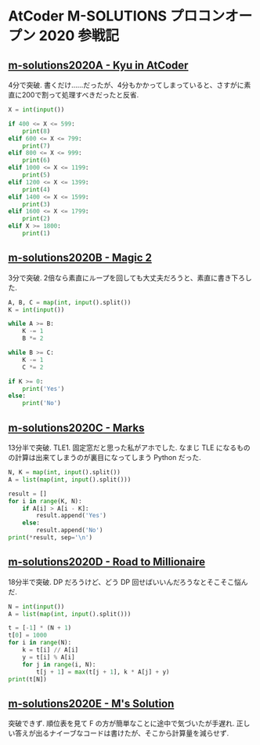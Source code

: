 # AtCoder M-SOLUTIONS プロコンオープン 2020 参戦記

## [m-solutions2020A - Kyu in AtCoder](https://atcoder.jp/contests/m-solutions2020/tasks/m_solutions2020_a)

4分で突破. 書くだけ……だったが、4分もかかってしまっていると、さすがに素直に200で割って処理すべきだったと反省.

```python
X = int(input())

if 400 <= X <= 599:
    print(8)
elif 600 <= X <= 799:
    print(7)
elif 800 <= X <= 999:
    print(6)
elif 1000 <= X <= 1199:
    print(5)
elif 1200 <= X <= 1399:
    print(4)
elif 1400 <= X <= 1599:
    print(3)
elif 1600 <= X <= 1799:
    print(2)
elif X >= 1800:
    print(1)
```

## [m-solutions2020B - Magic 2](https://atcoder.jp/contests/m-solutions2020/tasks/m_solutions2020_b)

3分で突破. 2倍なら素直にループを回しても大丈夫だろうと、素直に書き下ろした.

```python
A, B, C = map(int, input().split())
K = int(input())

while A >= B:
    K -= 1
    B *= 2

while B >= C:
    K -= 1
    C *= 2

if K >= 0:
    print('Yes')
else:
    print('No')
```

## [m-solutions2020C - Marks](https://atcoder.jp/contests/m-solutions2020/tasks/m_solutions2020_c)

13分半で突破. TLE1. 固定窓だと思った私がアホでした. なまじ TLE になるものの計算は出来てしまうのが裏目になってしまう Python だった.

```python
N, K = map(int, input().split())
A = list(map(int, input().split()))

result = []
for i in range(K, N):
    if A[i] > A[i - K]:
        result.append('Yes')
    else:
        result.append('No')
print(*result, sep='\n')
```

## [m-solutions2020D - Road to Millionaire](https://atcoder.jp/contests/m-solutions2020/tasks/m_solutions2020_d)

18分半で突破. DP だろうけど、どう DP 回せばいいんだろうなとそこそこ悩んだ.

```python
N = int(input())
A = list(map(int, input().split()))

t = [-1] * (N + 1)
t[0] = 1000
for i in range(N):
    k = t[i] // A[i]
    y = t[i] % A[i]
    for j in range(i, N):
        t[j + 1] = max(t[j + 1], k * A[j] + y)
print(t[N])
```

## [m-solutions2020E - M's Solution](https://atcoder.jp/contests/m-solutions2020/tasks/m_solutions2020_e)

突破できず. 順位表を見て F の方が簡単なことに途中で気づいたが手遅れ. 正しい答えが出るナイーブなコードは書けたが、そこから計算量を減らせず.
